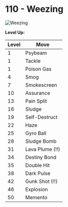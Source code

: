 # 110 - Weezing
![][110]

**Level Up:**

Level | Move
---   | ---
  1   | Psybeam
  1   | Tackle
  1   | Poison Gas
  4   | Smog
  7   | Smokescreen
 10   | Assurance
 13   | Pain Split
 16   | Sludge
 19   | Self-Destruct
 22   | Haze
 25   | Gyro Ball
 28   | Sludge Bomb
 31   | Lava Plume (!!)
 34   | Destiny Bond
 35   | Double Hit
 38   | Dark Pulse
 42   | Gunk Shot (!!)
 46   | Explosion
 50   | Memento



[110]: https://raw.githubusercontent.com/PokeAPI/sprites/master/sprites/pokemon/110.png "Weezing"

